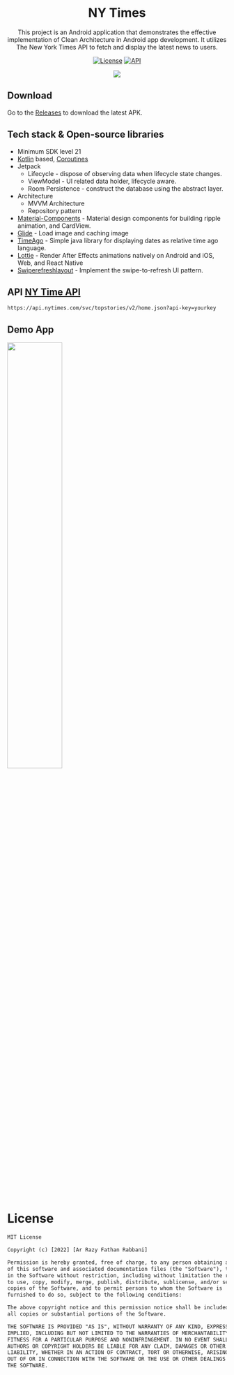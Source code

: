 <h1 align="center">NY Times</h1>

<p align="center">  
This project is an Android application that demonstrates the effective implementation of Clean Architecture in Android app development. It utilizes The New York Times API to fetch and display the latest news to users.
</p>

<p align="center">
  <a href="https://opensource.org/licenses/Apache-2.0"><img alt="License" src="https://img.shields.io/badge/License-Apache%202.0-blue.svg"/></a>
  <a href="https://android-arsenal.com/api?level=21"><img alt="API" src="https://img.shields.io/badge/API-21%2B-brightgreen.svg?style=flat"/></a>
</p>

<p align="center">
<img src="media/screenshot.png"/>
</p>

## Download
Go to the [Releases](https://github.com/arrazyfathan/NewYorkTimes-App/releases/download/v1.0/nytimes-release.apk) to download the latest APK.

## Tech stack & Open-source libraries
- Minimum SDK level 21
- [Kotlin](https://kotlinlang.org/) based, [Coroutines](https://github.com/Kotlin/kotlinx.coroutines)
- Jetpack
    - Lifecycle - dispose of observing data when lifecycle state changes.
    - ViewModel - UI related data holder, lifecycle aware.
    - Room Persistence - construct the database using the abstract layer.
- Architecture
    - MVVM Architecture
    - Repository pattern
- [Material-Components](https://github.com/material-components/material-components-android) - Material design components for building ripple animation, and CardView.
- [Glide](https://github.com/bumptech/glide) - Load image and caching image
- [TimeAgo](https://github.com/marlonlom/timeago) - Simple java library for displaying dates as relative time ago language.
- [Lottie](https://github.com/airbnb/lottie-android) - Render After Effects animations natively on Android and iOS, Web, and React Native
- [Swiperefreshlayout](https://developer.android.com/jetpack/androidx/releases/swiperefreshlayout?hl=id) - Implement the swipe-to-refresh UI pattern.
## API [NY Time API](https://developer.nytimes.com/get-started/)
```
https://api.nytimes.com/svc/topstories/v2/home.json?api-key=yourkey
```

## Demo App
[<img src="https://i.ytimg.com/vi/GoeznEif9ps/maxresdefault.jpg" width="50%">](https://www.youtube.com/watch?v=GoeznEif9ps "Now in Android: 55")

# License

```xml
MIT License

Copyright (c) [2022] [Ar Razy Fathan Rabbani]

Permission is hereby granted, free of charge, to any person obtaining a copy
of this software and associated documentation files (the "Software"), to deal
in the Software without restriction, including without limitation the rights
to use, copy, modify, merge, publish, distribute, sublicense, and/or sell
copies of the Software, and to permit persons to whom the Software is
furnished to do so, subject to the following conditions:

The above copyright notice and this permission notice shall be included in
all copies or substantial portions of the Software.

THE SOFTWARE IS PROVIDED "AS IS", WITHOUT WARRANTY OF ANY KIND, EXPRESS OR
IMPLIED, INCLUDING BUT NOT LIMITED TO THE WARRANTIES OF MERCHANTABILITY,
FITNESS FOR A PARTICULAR PURPOSE AND NONINFRINGEMENT. IN NO EVENT SHALL THE
AUTHORS OR COPYRIGHT HOLDERS BE LIABLE FOR ANY CLAIM, DAMAGES OR OTHER
LIABILITY, WHETHER IN AN ACTION OF CONTRACT, TORT OR OTHERWISE, ARISING FROM,
OUT OF OR IN CONNECTION WITH THE SOFTWARE OR THE USE OR OTHER DEALINGS IN
THE SOFTWARE.
```
